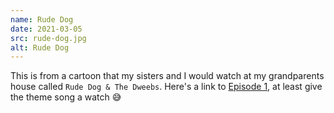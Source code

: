 ```yaml
---
name: Rude Dog
date: 2021-03-05
src: rude-dog.jpg
alt: Rude Dog
---
```


This is from a cartoon that my sisters and I would watch at my grandparents house called `Rude Dog & The Dweebs`. Here's a link to [Episode 1](https://youtu.be/aj3XSmBcOHs), at least give the theme song a watch :sweat_smile:
